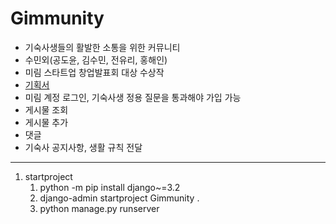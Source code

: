 # Gimmunity
- 기숙사생들의 활발한 소통을 위한 커뮤니티
- 수민외(공도윤, 김수민, 전유리, 홍해인)
- 미림 스타트업 창업발표회 대상 수상작
- [기획서](https://bit.ly/3Tq5i80)
- 미림 계정 로그인, 기숙사생 정용 질문을 통과해야 가입 가능
- 게시물 조회
- 게시물 추가
- 댓글
- 기숙사 공지사항, 생활 규칙 전달
---
1. startproject
   1. python -m pip install django~=3.2
   2. django-admin startproject Gimmunity .
   3. python manage.py runserver